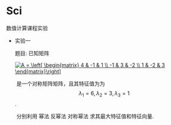 # Sci
数值计算课程实验

- 实验一

  题目: 已知矩阵

  ​                      <a href="https://www.codecogs.com/eqnedit.php?latex=A&space;=&space;\left[&space;\begin{matrix}&space;4&space;&&space;-1&space;&&space;1&space;\\&space;-1&space;&&space;3&space;&&space;-2&space;\\&space;1&space;&&space;-2&space;&&space;3&space;\end{matrix}\right]" target="_blank"><img src="https://latex.codecogs.com/gif.latex?A&space;=&space;\left[&space;\begin{matrix}&space;4&space;&&space;-1&space;&&space;1&space;\\&space;-1&space;&&space;3&space;&&space;-2&space;\\&space;1&space;&&space;-2&space;&&space;3&space;\end{matrix}\right]" title="A = \left[ \begin{matrix} 4 & -1 & 1 \\ -1 & 3 & -2 \\ 1 & -2 & 3 \end{matrix}\right]" /></a>

  ​          是一个对称矩阵矩阵，且其特征值为为$$\lambda_1 = 6 , \lambda_2 = 3, \lambda_3 = 1$$.

  ​          分别利用 幂法 反幂法 对称幂法 求其最大特征值和特征向量.











